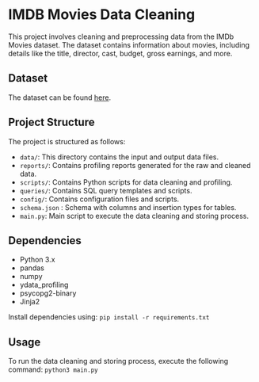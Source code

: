 # IMDB Movies Data Cleaning

This project involves cleaning and preprocessing data from the IMDb Movies dataset. The dataset contains information about movies, including details like the title, director, cast, budget, gross earnings, and more.

## Dataset
The dataset can be found [here](https://github.com/yash91sharma/IMDB-Movie-Dataset-Analysis/blob/master/movie_metadata.csv).

## Project Structure

The project is structured as follows:

- `data/`: This directory contains the input and output data files.
- `reports/`: Contains profiling reports generated for the raw and cleaned data.
- `scripts/`: Contains Python scripts for data cleaning and profiling.
- `queries/`: Contains SQL query templates and scripts.
- `config/`: Contains configuration files and scripts.
- `schema.json` : Schema with columns and insertion types for tables.
- `main.py`: Main script to execute the data cleaning and storing process.

## Dependencies

- Python 3.x
- pandas
- numpy
- ydata_profiling
- psycopg2-binary
- Jinja2

Install dependencies using:
`pip install -r requirements.txt`

## Usage

To run the data cleaning and storing process, execute the following command:
`python3 main.py`
